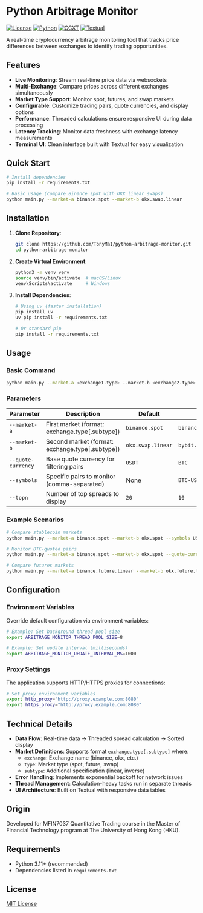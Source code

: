 # Python Arbitrage Monitor

[![License](https://img.shields.io/badge/license-MIT-blue.svg)](LICENSE)
[![Python](https://img.shields.io/badge/python-3.11+-blue.svg)](https://www.python.org/downloads/)
[![CCXT](https://img.shields.io/badge/ccxt-4.4.62+-green.svg)](https://github.com/ccxt/ccxt)
[![Textual](https://img.shields.io/badge/textual-2.1.2+-purple.svg)](https://github.com/Textualize/textual)

A real-time cryptocurrency arbitrage monitoring tool that tracks price differences between exchanges to identify trading opportunities.

## Features

- **Live Monitoring**: Stream real-time price data via websockets
- **Multi-Exchange**: Compare prices across different exchanges simultaneously
- **Market Type Support**: Monitor spot, futures, and swap markets
- **Configurable**: Customize trading pairs, quote currencies, and display options
- **Performance**: Threaded calculations ensure responsive UI during data processing
- **Latency Tracking**: Monitor data freshness with exchange latency measurements
- **Terminal UI**: Clean interface built with Textual for easy visualization

## Quick Start

```bash
# Install dependencies
pip install -r requirements.txt

# Basic usage (compare Binance spot with OKX linear swaps)
python main.py --market-a binance.spot --market-b okx.swap.linear
```

## Installation

1. **Clone Repository**:
   ```bash
   git clone https://github.com/TonyMa1/python-arbitrage-monitor.git
   cd python-arbitrage-monitor
   ```

2. **Create Virtual Environment**:
   ```bash
   python3 -m venv venv
   source venv/bin/activate  # macOS/Linux
   venv\Scripts\activate     # Windows
   ```

3. **Install Dependencies**:
   ```bash
   # Using uv (faster installation)
   pip install uv
   uv pip install -r requirements.txt
   
   # Or standard pip
   pip install -r requirements.txt
   ```

## Usage

### Basic Command

```bash
python main.py --market-a <exchange1.type> --market-b <exchange2.type> [options]
```

### Parameters

| Parameter | Description | Default | Example |
|-----------|-------------|---------|---------|
| `--market-a` | First market (format: exchange.type[.subtype]) | `binance.spot` | `binance.future.linear` |
| `--market-b` | Second market (format: exchange.type[.subtype]) | `okx.swap.linear` | `bybit.spot` |
| `--quote-currency` | Base quote currency for filtering pairs | `USDT` | `BTC` |
| `--symbols` | Specific pairs to monitor (comma-separated) | None | `BTC-USDT,ETH-USDT` |
| `--topn` | Number of top spreads to display | `20` | `10` |

### Example Scenarios

```bash
# Compare stablecoin markets
python main.py --market-a binance.spot --market-b okx.spot --symbols USDC-USDT,BUSD-USDT,DAI-USDT

# Monitor BTC-quoted pairs
python main.py --market-a binance.spot --market-b okx.spot --quote-currency BTC --topn 15

# Compare futures markets
python main.py --market-a binance.future.linear --market-b okx.future.linear
```

## Configuration

### Environment Variables

Override default configuration via environment variables:

```bash
# Example: Set background thread pool size
export ARBITRAGE_MONITOR_THREAD_POOL_SIZE=8

# Example: Set update interval (milliseconds)
export ARBITRAGE_MONITOR_UPDATE_INTERVAL_MS=1000
```

### Proxy Settings

The application supports HTTP/HTTPS proxies for connections:

```bash
# Set proxy environment variables
export http_proxy="http://proxy.example.com:8080"
export https_proxy="http://proxy.example.com:8080"
```

## Technical Details

- **Data Flow**: Real-time data → Threaded spread calculation → Sorted display
- **Market Definitions**: Supports format `exchange.type[.subtype]` where:
  - `exchange`: Exchange name (binance, okx, etc.)
  - `type`: Market type (spot, future, swap)
  - `subtype`: Additional specification (linear, inverse)
- **Error Handling**: Implements exponential backoff for network issues
- **Thread Management**: Calculation-heavy tasks run in separate threads
- **UI Architecture**: Built on Textual with responsive data tables

## Origin

Developed for MFIN7037 Quantitative Trading course in the Master of Financial Technology program at The University of Hong Kong (HKU).

## Requirements

- Python 3.11+ (recommended)
- Dependencies listed in `requirements.txt`

## License

[MIT License](LICENSE)

